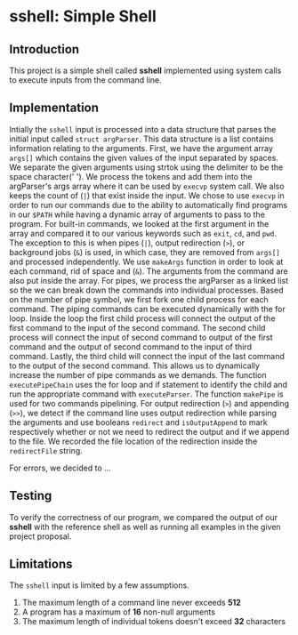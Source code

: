 # sshell: Simple Shell

## Introduction
This project is a simple shell called **sshell** implemented using system calls
to execute inputs from the command line.

## Implementation
Intially the `sshell` input is processed into a data structure that parses the
initial input called `struct argParser`. This data structure is a list contains
information relating to the arguments.
First, we have the argument array `args[]` which contains the given values of
the input separated by spaces. We separate the given arguments using strtok
using the delimiter to be the space character(' '). We process the tokens and
add them into the argParser's args array where it can be used by `execvp` system
call. We also keeps the count of (`|`) that exist inside the input. 
We chose to use `execvp` in order to run our commands due to the ability to
automatically find programs in our `$PATH` while having a dynamic array of
arguments to pass to the program. 
For built-in commands, we looked at the first argument in the array and compared
it to our various keywords such as `exit`, `cd`, and `pwd`.
The exception to this is when pipes (`|`), output
redirection (`>`), or background jobs (`&`) is used, in which case, they are
removed from `args[]` and processed independently.
We use `makeArgs` function in order to look at each command, rid of space and (`&`). 
The arguments from the command are also put inside the array. 
For pipes, we process the argParser as a linked list so the we can break down
the commands into individual processes. Based on the number of pipe symbol, we first 
fork one child process for each command. The piping commands can be executed 
dynamically with the for loop. Inside the loop the first child process will connect
the output of the first command to the input of the second command. The second
child process will connect the input of second command to output of the first command
and the output of second command to the input of third command. Lastly, the third child
will connect the input of the last command to the output of the second command. 
This allows us to dynamically increase the number of pipe commands as we demands.
The function `executePipeChain` uses the for loop and if statement to identify 
the child and run the appropriate command with `executeParser`. The function
`makePipe` is used for two commands pipelining. 
For output redirection (`>`) and appending (`>>`), we detect if the command line
uses output redirection while parsing the arguments and use booleans `redirect`
and `isOutputAppend` to mark respectively whether or not we need to redirect the
output and if we append to the file. We recorded the file location of the
redirection inside the `redirectFile` string.


For errors, we decided to ...

## Testing
To verify the correctness of our program, we compared the output of our
**sshell** with the reference shell as well as running all examples in the given
project proposal. 

## Limitations
The `sshell` input is limited by a few assumptions.
1. The maximum length of a command line never exceeds **512**
2. A program has a maximum of **16** non-null arguments
3. The maximum length of individual tokens doesn't exceed **32** characters
